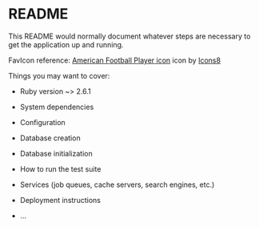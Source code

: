# README

This README would normally document whatever steps are necessary to get the
application up and running.

FavIcon reference:
<a target="_blank" href="https://icons8.com/icons/set/american-football-player">American Football Player icon</a> icon by <a target="_blank" href="https://icons8.com">Icons8</a>

Things you may want to cover:

* Ruby version ~> 2.6.1

* System dependencies

* Configuration 

* Database creation

* Database initialization

* How to run the test suite

* Services (job queues, cache servers, search engines, etc.)

* Deployment instructions

* ...

